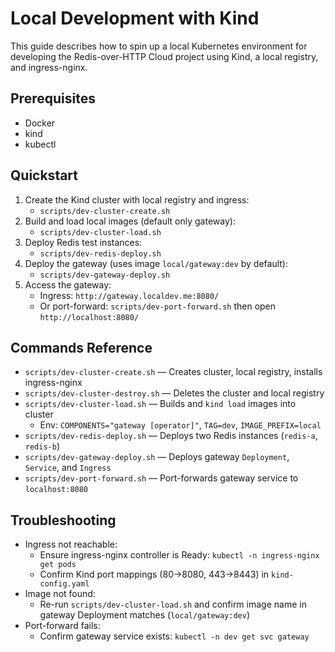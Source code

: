 # Local Development with Kind

This guide describes how to spin up a local Kubernetes environment for developing the Redis-over-HTTP Cloud project using Kind, a local registry, and ingress-nginx.

## Prerequisites

- Docker
- kind
- kubectl

## Quickstart

1. Create the Kind cluster with local registry and ingress:
   - `scripts/dev-cluster-create.sh`
2. Build and load local images (default only gateway):
   - `scripts/dev-cluster-load.sh`
3. Deploy Redis test instances:
   - `scripts/dev-redis-deploy.sh`
4. Deploy the gateway (uses image `local/gateway:dev` by default):
   - `scripts/dev-gateway-deploy.sh`
5. Access the gateway:
   - Ingress: `http://gateway.localdev.me:8080/`
   - Or port-forward: `scripts/dev-port-forward.sh` then open `http://localhost:8080/`

## Commands Reference

- `scripts/dev-cluster-create.sh` — Creates cluster, local registry, installs ingress-nginx
- `scripts/dev-cluster-destroy.sh` — Deletes the cluster and local registry
- `scripts/dev-cluster-load.sh` — Builds and `kind load` images into cluster
  - Env: `COMPONENTS="gateway [operator]"`, `TAG=dev`, `IMAGE_PREFIX=local`
- `scripts/dev-redis-deploy.sh` — Deploys two Redis instances (`redis-a`, `redis-b`)
- `scripts/dev-gateway-deploy.sh` — Deploys gateway `Deployment`, `Service`, and `Ingress`
- `scripts/dev-port-forward.sh` — Port-forwards gateway service to `localhost:8080`

## Troubleshooting

- Ingress not reachable:
  - Ensure ingress-nginx controller is Ready: `kubectl -n ingress-nginx get pods`
  - Confirm Kind port mappings (80->8080, 443->8443) in `kind-config.yaml`
- Image not found:
  - Re-run `scripts/dev-cluster-load.sh` and confirm image name in gateway Deployment matches (`local/gateway:dev`)
- Port-forward fails:
  - Confirm gateway service exists: `kubectl -n dev get svc gateway`

